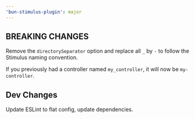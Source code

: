 ```yaml
---
'bun-stimulus-plugin': major
---
```


## BREAKING CHANGES

Remove the `directorySeparator` option and replace all `_` by `-` to follow the Stimulus naming convention.

If you previously had a controller named `my_controller`, it will now be `my-controller`.

## Dev Changes

Update ESLint to flat config, update dependencies.
